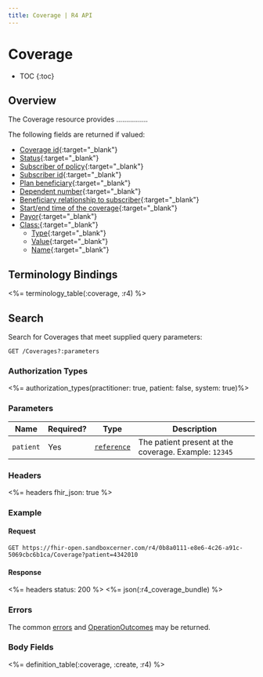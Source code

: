 ```yaml
---
title: Coverage | R4 API
---
```


# Coverage

* TOC
{:toc}

## Overview

The Coverage resource provides ................

The following fields are returned if valued:

* [Coverage id](http://hl7.org/fhir/R4/coverage-definitions.html#Coverage.id){:target="_blank"}
* [Status](https://hl7.org/fhir/r4/coverage-definitions.html#Coverage.status){:target="_blank"}
* [Subscriber of policy](https://hl7.org/fhir/r4/coverage-definitions.html#Coverage.subscriber){:target="_blank"}
* [Subscriber id](https://hl7.org/fhir/r4/coverage-definitions.html#Coverage.subscriberId){:target="_blank"}
* [Plan beneficiary](https://hl7.org/fhir/r4/coverage-definitions.html#Coverage.beneficiary){:target="_blank"}
* [Dependent number](https://hl7.org/fhir/r4/coverage-definitions.html#Coverage.dependent){:target="_blank"}
* [Beneficiary relationship to subscriber](https://hl7.org/fhir/r4/coverage-definitions.html#Coverage.relationship){:target="_blank"}
* [Start/end time of the coverage](https://hl7.org/fhir/r4/coverage-definitions.html#Coverage.period){:target="_blank"}
* [Payor](https://hl7.org/fhir/r4/coverage-definitions.html#Coverage.payor){:target="_blank"}
* [Class:](http://hl7.org/fhir/R4/coverage-definitions.html#Coverage.class){:target="_blank"}
   * [Type](http://hl7.org/fhir/R4/coverage-definitions.html#Coverage.class.type){:target="_blank"}
   * [Value](http://hl7.org/fhir/R4/coverage-definitions.html#Coverage.class.value){:target="_blank"}
   * [Name](http://hl7.org/fhir/R4/coverage-definitions.html#Coverage.class.name){:target="_blank"}

## Terminology Bindings

<%= terminology_table(:coverage, :r4) %>
   
## Search

Search for Coverages that meet supplied query parameters:

    GET /Coverages?:parameters

### Authorization Types

<%= authorization_types(practitioner: true, patient: false, system: true)%>

### Parameters

 Name       | Required?                      | Type          | Description
------------|--------------------------------|---------------|-------------------------------------------------------------------------------------------------------
 `patient`  | Yes    | [`reference`] | The patient present at the coverage. Example: `12345`

### Headers

<%= headers fhir_json: true %>

### Example

#### Request

    GET https://fhir-open.sandboxcerner.com/r4/0b8a0111-e8e6-4c26-a91c-5069cbc6b1ca/Coverage?patient=4342010

#### Response

<%= headers status: 200 %>
<%= json(:r4_coverage_bundle) %>

### Errors

The common [errors] and [OperationOutcomes] may be returned.

[`reference`]: https://hl7.org/fhir/r4/search.html#reference
[errors]: ../../#client-errors
[OperationOutcomes]: ../../#operation-outcomes

### Body Fields

<%= definition_table(:coverage, :create, :r4) %>